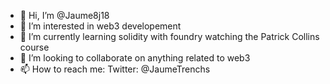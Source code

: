 - 👋 Hi, I’m @Jaume8j18
- 👀 I’m interested in web3 developement
- 🌱 I’m currently learning solidity with foundry watching the Patrick Collins course
- 💞️ I’m looking to collaborate on anything related to web3
- 📫 How to reach me: Twitter: @JaumeTrenchs

<!---
Jaume8j18/Jaume8j18 is a ✨ special ✨ repository because its `README.md` (this file) appears on your GitHub profile.
You can click the Preview link to take a look at your changes.
--->
